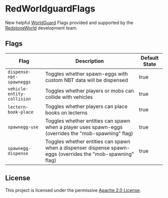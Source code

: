 # RedWorldguardFlags
New helpful [WorldGuard](https://dev.bukkit.org/projects/worldguard) Flags provided and supported by
the [RedstoneWorld](https://redstoneworld.de) development team.

## Flags

| Flag                       | Description                                                                                                 | Default State |
|----------------------------|-------------------------------------------------------------------------------------------------------------|---------------|
| `dispense-nbt-spawneggs`   | Toggles whether spawn-eggs with custom NBT data will be dispensed                                           | true          |
| `vehicle-entity-collision` | Toggles whether players or mobs can collide with vehicles                                                   | true          |
| `lectern-book-place`       | Toggles whether players can place books on lecterns                                                         | true          |
| `spawnegg-use`             | Toggles whether entities can spawn when a player uses spawn-eggs (overrides the "mob-spawning" flag)        | true          |
| `spawnegg-dispense`        | Toggles whether entities can spawn when a dispenser dispense spawn-eggs (overrides the "mob-spawning" flag) | true          |

## License
This project is licensed under the permissive [Apache 2.0 License](LICENSE).